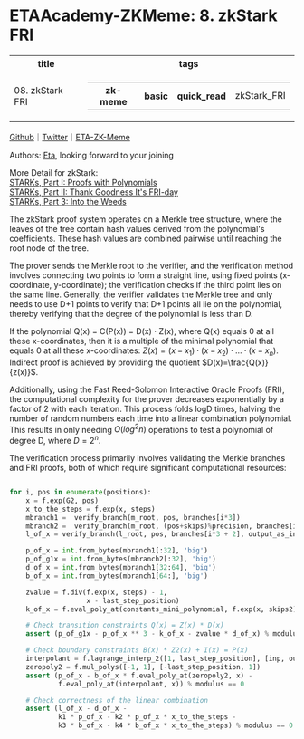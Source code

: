 # ETAAcademy-ZKMeme: 8. zkStark FRI

<table>
  <tr>
    <th>title</th>
    <th>tags</th>
  </tr>
  <tr>
    <td>08. zkStark FRI</td>
    <td>
      <table>
        <tr>
          <th>zk-meme</th>
          <th>basic</th>
          <th>quick_read</th>
          <td>zkStark_FRI</td>
        </tr>
      </table>
    </td>
  </tr>
</table>

[Github](https://github.com/ETAAcademy)｜[Twitter](https://twitter.com/ETAAcademy)｜[ETA-ZK-Meme](https://github.com/ETAAcademy/ETAAcademy-ZK-Meme)

Authors: [Eta](https://twitter.com/pwhattie), looking forward to your joining

More Detail for zkStark:<br>
[STARKs, Part I: Proofs with Polynomials](https://vitalik.eth.limo/general/2017/11/09/starks_part_1.html) <br>
[STARKs, Part II: Thank Goodness It's FRI-day](https://vitalik.eth.limo/general/2017/11/22/starks_part_2.html) <br>
[STARKs, Part 3: Into the Weeds](https://vitalik.eth.limo/general/2018/07/21/starks_part_3.html)

The zkStark proof system operates on a Merkle tree structure, where the leaves of the tree contain hash values derived from the polynomial's coefficients. These hash values are combined pairwise until reaching the root node of the tree.

The prover sends the Merkle root to the verifier, and the verification method involves connecting two points to form a straight line, using fixed points (x-coordinate, y-coordinate); the verification checks if the third point lies on the same line. Generally, the verifier validates the Merkle tree and only needs to use D+1 points to verify that D+1 points all lie on the polynomial, thereby verifying that the degree of the polynomial is less than D.

If the polynomial Q(x) = C(P(x)) = D(x) ⋅ Z(x), where Q(x) equals 0 at all these x-coordinates, then it is a multiple of the minimal polynomial that equals 0 at all these x-coordinates: $Z(x) = (x - x_1)⋅(x - x_2)⋅...⋅(x - x_n).$ Indirect proof is achieved by providing the quotient $D(x)=\frac{Q(x)}{z(x)}$.

Additionally, using the Fast Reed-Solomon Interactive Oracle Proofs (FRI), the computational complexity for the prover decreases exponentially by a factor of 2 with each iteration. This process folds logD times, halving the number of random numbers each time into a linear combination polynomial. This results in only needing $O(log^2n)$ operations to test a polynomial of degree D, where $D=2^n$.

The verification process primarily involves validating the Merkle branches and FRI proofs, both of which require significant computational resources:

```python

for i, pos in enumerate(positions):
    x = f.exp(G2, pos)
    x_to_the_steps = f.exp(x, steps)
    mbranch1 =  verify_branch(m_root, pos, branches[i*3])
    mbranch2 =  verify_branch(m_root, (pos+skips)%precision, branches[i*3+1])
    l_of_x = verify_branch(l_root, pos, branches[i*3 + 2], output_as_int=True)

    p_of_x = int.from_bytes(mbranch1[:32], 'big')
    p_of_g1x = int.from_bytes(mbranch2[:32], 'big')
    d_of_x = int.from_bytes(mbranch1[32:64], 'big')
    b_of_x = int.from_bytes(mbranch1[64:], 'big')

    zvalue = f.div(f.exp(x, steps) - 1,
                   x - last_step_position)
    k_of_x = f.eval_poly_at(constants_mini_polynomial, f.exp(x, skips2))

    # Check transition constraints Q(x) = Z(x) * D(x)
    assert (p_of_g1x - p_of_x ** 3 - k_of_x - zvalue * d_of_x) % modulus == 0

    # Check boundary constraints B(x) * Z2(x) + I(x) = P(x)
    interpolant = f.lagrange_interp_2([1, last_step_position], [inp, output])
    zeropoly2 = f.mul_polys([-1, 1], [-last_step_position, 1])
    assert (p_of_x - b_of_x * f.eval_poly_at(zeropoly2, x) -
            f.eval_poly_at(interpolant, x)) % modulus == 0

    # Check correctness of the linear combination
    assert (l_of_x - d_of_x -
            k1 * p_of_x - k2 * p_of_x * x_to_the_steps -
            k3 * b_of_x - k4 * b_of_x * x_to_the_steps) % modulus == 0



```
